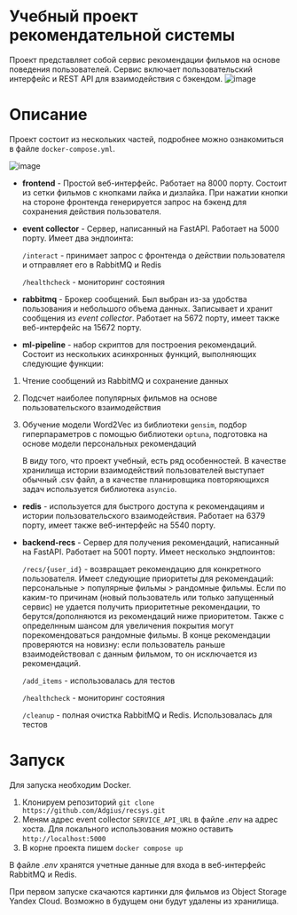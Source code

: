 # Учебный проект рекомендательной системы

Проект представляет собой сервис рекомендации фильмов на основе поведения пользователей. Сервис включает пользовательский интерфейс и REST API для взаимодействия с бэкендом. 
![image](https://github.com/user-attachments/assets/6755e164-aa11-4aa8-a5f5-ebd1902ccc92)

# Описание

Проект состоит из нескольких частей, подробнее можно ознакомиться в файле `docker-compose.yml`.


![image](https://github.com/user-attachments/assets/5321c54e-645c-42a9-85e4-fbf090b7ccc4)



- **frontend**  - Простой веб-интерфейс. Работает на 8000 порту. Состоит из сетки фильмов с кнопками лайка и дизлайка. При нажатии кнопки на стороне фронтенда генерируется запрос на бэкенд для сохранения действия пользователя.
- **event collector** - Сервер, написанный на FastAPI. Работает на 5000 порту. Имеет два эндпоинта:
  
  `/interact` - принимает запрос с фронтенда о действии пользователя и отправляет его в RabbitMQ и Redis
  
  `/healthcheck` - мониторинг состояния
- **rabbitmq** - Брокер сообщений. Был выбран из-за удобства пользования и небольшого объема данных. Записывает и хранит сообщения из *event collector*. Работает на 5672 порту, имеет также веб-интерфейс на 15672 порту.
- **ml-pipeline** - набор скриптов для построения рекомендаций. Состоит из нескольких асинхронных функций, выполняющих следующие функции:
1. Чтение сообщений из RabbitMQ и сохранение данных
2. Подсчет наиболее популярных фильмов на основе пользовательского взаимодействия
3. Обучение модели Word2Vec из библиотеки `gensim`, подбор гиперпараметров с помощью библиотеки `optuna`, подготовка на основе модели персональных рекомендаций

    В виду того, что проект учебный, есть ряд особенностей. В качестве хранилища истории взаимодействий пользователей выступает обычный .csv файл, а в качестве планировщика повторяющихся задач используется библиотека `asyncio`.
- **redis** - используется для быстрого доступа к рекомендациям и истории пользовательского взаимодействия. Работает на 6379 порту, имеет также веб-интерфейс на 5540 порту.
- **backend-recs** - Сервер для получения рекомендаций, написанный на FastAPI. Работает на 5001 порту. Имеет несколько эндпоинтов:

  `/recs/{user_id}` - возвращает рекомендацию для конкретного пользователя. Имеет следующие приоритеты для рекомендаций: персональные > популярные фильмы > рандомные фильмы. Если по каким-то причинам (новый пользователь или только запущенный сервис) не удается получить приоритетные рекомендации, то берутся/дополняются из рекомендаций ниже приоритетом. Также с определнным шансом для увеличения покрытия могут порекомендоваться рандомные фильмы. В конце рекомендации проверяются на новизну: если пользователь раньше взаимодействовал с данным фильмом, то он исключается из рекомендаций.

  `/add_items` - использовалась для тестов

  `/healthcheck` - мониторинг состояния

  `/cleanup` - полная очистка RabbitMQ и Redis. Использовалась для тестов

# Запуск 
Для запуска необходим Docker. 
1) Клонируем репозиторий `git clone https://github.com/Adgius/recsys.git`
2) Меням адрес event collector `SERVICE_API_URL` в файле *.env* на адрес хоста. Для локального использования можно оставить `http://localhost:5000`
3) В корне проекта пишем `docker compose up`

В файле *.env* хранятся учетные данные для входа в веб-интерфейс RabbitMQ и Redis.

При первом запуске скачаются картинки для фильмов из Object Storage Yandex Cloud. Возможно в будущем они будут удалены из хранилища. 
